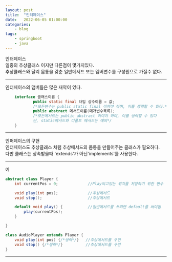 ```yaml
---
layout: post
title:	"인터페이스"
date:	2022-06-05 01:00:00
categories:
    - blog
tags:
    - springboot
    - java
---
```


인터페이스   
일종의 추상클래스 이지만 다른점이 몇가지있다.   
추상클래스와 달리 몸통을 갖춘 일반메서드 또는 멤버변수를 구성원으로 가질수 없다.   
***
인터페이스의 맴버들은 많은 재약이 있다. 
```java
    interface 클래스이름 {
            public static final 타입 상수이름 = 값;     
            /*모든변수는 public static final 이여야 하며, 이를 생략할 수 있다.*/
            public abstract 메서드이름(매개변수목록);   
            /*모든메서드는 public abstract 이여야 하며, 이를 생략할 수 있다
            단, static메서드와 디폴트 메서드는 예외*/
    }
```
***
인퍼페이스의 구현   
인터페이스도 추상클래스 처럼 추상매서드의 몸통을 만들어주는 클래스가 필요하다.   
다만 클래스는 상속받을때 'extends'가 아닌'implements'를 사용한다.   
***
예
```java
abstract class Player {
    int currentPos = 0;             //Play되고있는 위치를 저장하기 위한 변수

    void play(int pos);             //추상메서드
    void stop();                    //추상메서드

    default void play() {           //일반메서드를 쓰려면 default를 써야됨
        play(currentPos);           
    }

}

class AudioPlayer extends Player {
    void play(int pos) {/*생략*/}   //추상메서드를 구현
    void stop() {/*생략*/}          //추상메서드를 구련
}
```
***


